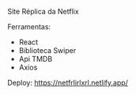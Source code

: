 Site Réplica da Netflix

Ferramentas:
- React
- Biblioteca Swiper
- Api TMDB
- Axios

Deploy: https://netfrlirlxrl.netlify.app/
